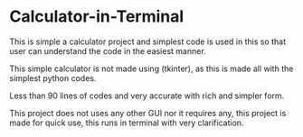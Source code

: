 # Calculator-in-Terminal

This is simple a calculator project and simplest code is used in this 
so that user can understand the code in the easiest manner.

This simple calculator is not made using (tkinter),
as this is made all with the simplest python codes.

Less than 90 lines of codes and very accurate with rich and simpler form.

This project does not uses any other GUI nor it requires any,
this project is made for quick use, this runs in terminal with very clarification.
